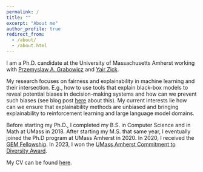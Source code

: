 ```yaml
---
permalink: /
title: ""
excerpt: "About me"
author_profile: true
redirect_from: 
  - /about/
  - /about.html
---
```


I am a Ph.D. candidate at the University of Massachusetts Amherst working with [Przemyslaw A. Grabowicz](https://www.cics.umass.edu/people/grabowicz-przemek) and [Yair Zick](https://people.umass.edu/yzick/).

My research focuses on fairness and explainability in machine learning and their intersection. E.g., how to use tools that explain black-box models to reveal potential biases in decision-making systems and how can we prevent such biases (see blog post [here](https://groups.cs.umass.edu/equate-ml/2022/04/07/how-to-train-models-that-do-not-propagate-discrimination/) about this). My current interests lie how can we ensure that explainability methods are unbiased and bringing explainability to reinforcement learning and large language model domains. 

Before starting my Ph.D., I completed my B.S. in Computer Science and in Math at UMass in 2018. After starting my M.S. that same year, I eventually joined the Ph.D program at UMass Amherst in 2020. In 2020, I received the [GEM Fellowship](https://www.gemfellowship.org/gem-fellowship-program/). In 2023, I won the [UMass Amherst Commitment to Diversity Award](https://www.cics.umass.edu/news/nicholas-perello-18-be-honored-umass-amherst-commencement-commitment-diversity-award).

My CV can be found [here](https://nperello.github.io/files/nperello_cv.pdf).
